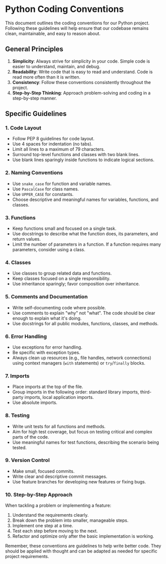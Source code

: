 # Python Coding Conventions

This document outlines the coding conventions for our Python project. Following these guidelines will help ensure that our codebase remains clean, maintainable, and easy to reason about.

## General Principles

1. **Simplicity**: Always strive for simplicity in your code. Simple code is easier to understand, maintain, and debug.
2. **Readability**: Write code that is easy to read and understand. Code is read more often than it is written.
3. **Consistency**: Follow these conventions consistently throughout the project.
4. **Step-by-Step Thinking**: Approach problem-solving and coding in a step-by-step manner.

## Specific Guidelines

### 1. Code Layout

- Follow PEP 8 guidelines for code layout.
- Use 4 spaces for indentation (no tabs).
- Limit all lines to a maximum of 79 characters.
- Surround top-level functions and classes with two blank lines.
- Use blank lines sparingly inside functions to indicate logical sections.

### 2. Naming Conventions

- Use `snake_case` for function and variable names.
- Use `PascalCase` for class names.
- Use `UPPER_CASE` for constants.
- Choose descriptive and meaningful names for variables, functions, and classes.

### 3. Functions

- Keep functions small and focused on a single task.
- Use docstrings to describe what the function does, its parameters, and return values.
- Limit the number of parameters in a function. If a function requires many parameters, consider using a class.

### 4. Classes

- Use classes to group related data and functions.
- Keep classes focused on a single responsibility.
- Use inheritance sparingly; favor composition over inheritance.

### 5. Comments and Documentation

- Write self-documenting code where possible.
- Use comments to explain "why" not "what". The code should be clear enough to explain what it's doing.
- Use docstrings for all public modules, functions, classes, and methods.

### 6. Error Handling

- Use exceptions for error handling.
- Be specific with exception types.
- Always clean up resources (e.g., file handles, network connections) using context managers (`with` statements) or `try`/`finally` blocks.

### 7. Imports

- Place imports at the top of the file.
- Group imports in the following order: standard library imports, third-party imports, local application imports.
- Use absolute imports.

### 8. Testing

- Write unit tests for all functions and methods.
- Aim for high test coverage, but focus on testing critical and complex parts of the code.
- Use meaningful names for test functions, describing the scenario being tested.

### 9. Version Control

- Make small, focused commits.
- Write clear and descriptive commit messages.
- Use feature branches for developing new features or fixing bugs.

### 10. Step-by-Step Approach

When tackling a problem or implementing a feature:

1. Understand the requirements clearly.
2. Break down the problem into smaller, manageable steps.
3. Implement one step at a time.
4. Test each step before moving to the next.
5. Refactor and optimize only after the basic implementation is working.

Remember, these conventions are guidelines to help write better code. They should be applied with thought and can be adapted as needed for specific project requirements.
